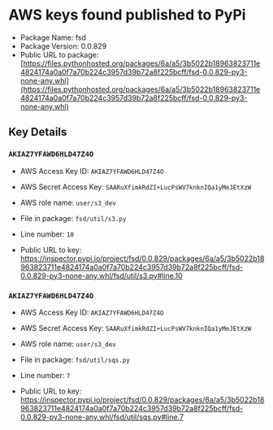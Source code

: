 # AWS keys found published to PyPi

* Package Name: fsd
* Package Version: 0.0.829
* Public URL to package: [https://files.pythonhosted.org/packages/6a/a5/3b5022b18963823711e4824174a0a0f7a70b224c3957d39b72a8f225bcff/fsd-0.0.829-py3-none-any.whl](https://files.pythonhosted.org/packages/6a/a5/3b5022b18963823711e4824174a0a0f7a70b224c3957d39b72a8f225bcff/fsd-0.0.829-py3-none-any.whl)

## Key Details

### `AKIAZ7YFAWD6HLD47Z4O`

* AWS Access Key ID: `AKIAZ7YFAWD6HLD47Z4O`
* AWS Secret Access Key: `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` 
* AWS role name: `user/s3_dev`
* File in package: `fsd/util/s3.py`
* Line number: `10`

* Public URL to key: https://inspector.pypi.io/project/fsd/0.0.829/packages/6a/a5/3b5022b18963823711e4824174a0a0f7a70b224c3957d39b72a8f225bcff/fsd-0.0.829-py3-none-any.whl/fsd/util/s3.py#line.10



### `AKIAZ7YFAWD6HLD47Z4O`

* AWS Access Key ID: `AKIAZ7YFAWD6HLD47Z4O`
* AWS Secret Access Key: `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` 
* AWS role name: `user/s3_dev`
* File in package: `fsd/util/sqs.py`
* Line number: `7`

* Public URL to key: https://inspector.pypi.io/project/fsd/0.0.829/packages/6a/a5/3b5022b18963823711e4824174a0a0f7a70b224c3957d39b72a8f225bcff/fsd-0.0.829-py3-none-any.whl/fsd/util/sqs.py#line.7


